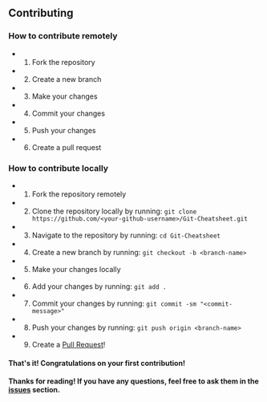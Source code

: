 ## Contributing

### How to contribute remotely

- 1. Fork the repository
- 2. Create a new branch
- 3. Make your changes
- 4. Commit your changes
- 5. Push your changes
- 6. Create a pull request

### How to contribute locally

- 1. Fork the repository remotely
- 2. Clone the repository locally by running: `git clone https://github.com/<your-github-username>/Git-Cheatsheet.git`
- 3. Navigate to the repository by running: `cd Git-Cheatsheet`
- 4. Create a new branch by running: `git checkout -b <branch-name>`
- 5. Make your changes locally
- 6. Add your changes by running: `git add .`
- 7. Commit your changes by running: `git commit -sm "<commit-message>"`
- 8. Push your changes by running: `git push origin <branch-name>`
- 9. Create a [Pull Request](https://help.github.com/en/github/collaborating-with-issues-and-pull-requests/creating-a-pull-request)!

#### That's it! Congratulations on your first contribution!

#### Thanks for reading! If you have any questions, feel free to ask them in the [issues](https://github.com/MrKrishnaAgarwal/Git-CheatSheet/issues) section.
